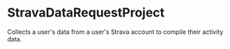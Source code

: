 # StravaDataRequestProject
Collects a user's data from a user's Strava account to compile their activity data.
